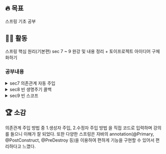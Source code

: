 ## 🔥 목표 
  스프링 기초 공부
## 👩‍💻 활동
  스프링 핵심 원리(기본편) sec 7 ~ 9 완강 및 내용 정리 + 토이프로젝트 아이디어 구체화하기
  
  ### 공부내용
  <details>
  <summary>sec7 의존관계 자동 주입</summary>


### 다양한 의존관계 주입 방법

1. **생성자 주입**
    - 생성자를 통해서 의존 관계를 주입 받는 방법
    - 생성자 호출시점에 딱 1번만 호출되는 것이 보장
    - **불변, 필수 의존관계**에 사용
    
    ```java
    @Component
    public class OrderServiceImpl implements OrderService {
    
    		private final MemberRepository memberRepository;
    		private final DiscountPolicy discountPolicy;
    
    		@Autowired
        public OrderServiceImpl(MemberRepository memberRepository, DiscountPolicy discountPolicy) {
    				this.memberRepository = memberRepository;
            this.discountPolicy = discountPolicy;
        }
    }
    ```
    
    <aside>
    💡 생성자가 **딱 1개**만 있으면 `@Autowired`를 생략해도 자동 주입 됨 (스프링 빈에만 해당)
    
    ```java
    @Component
    public class OrderServiceImpl implements OrderService {
    
    		private final MemberRepository memberRepository;
        private final DiscountPolicy discountPolicy;
        
    		public OrderServiceImpl(MemberRepository memberRepository, DiscountPolicy discountPolicy) {
            this.memberRepository = memberRepository;
            this.discountPolicy = discountPolicy;
       }
    }
    ```
    
    </aside>
    
	
	
2. **수정자 주입(setter 주입)**
    - **setter**라 불리는 필드의 값을 변경하는 수정자 메서드를 통해서 의존관계를 주입하는 방법
    - **선택, 변경 가능성이 있는 의존관계**에 사용
    - 자바빈 프로퍼티 규약의 수정자 메서드 방식을 사용하는 방법
    
    ```java
    @Component
    public class OrderServiceImpl implements OrderService {
    
    		private final MemberRepository memberRepository;
        private final DiscountPolicy discountPolicy;
        
    		@Autowired
        public void setMemberRepository(MemberRepository memberRepository) {
            this.memberRepository = memberRepository;
        }
        
    		@Autowired
        public void setDiscountPolicy(DiscountPolicy discountPolicy) {
            this.discountPolicy = discountPolicy;
        }
    }
    ```
    
    <aside>
    💡 참고 : `@Autowired`의 기본 동작은 주입할 대상이 없으면 오류가 발생
    
    ➡️ 주입할 대상이 없어도 동작하게 하려면 `@Autowired(required = false)`로 지정하면 됨
    
    </aside>
    
    <aside>
    💡 참고: 자바빈 프로퍼티, 자바에서는 과거부터 필드의 값을 직접 변경하지 않고, **setXxx, getXxx 라는 메서드**를 통해서 값을 읽거나 수정하는 규칙 만듬 ⬅️ **자바빈 프로퍼티 규약**
    
    ```java
    class Data {
      private int age;
      
    	public void setAge(int age){ this.age = age; }
      
    	public int getAge(){ return age; } 
    }
    ```
    
    </aside>
    
	
	
3. **필드 주입**
    - 필드에 바로 주입하는 방법
    - 장점: 코드가 간결해서 많은 개발자들을 유혹
    - 단점: 외부에서 변경이 불가능해서 테스트 하기 힘듬
    - DI 프레임워크가 없으면 아무것도 할 수 없음
    - 스프링 설정을 목적으로 하는 `@Configuration` 같은 곳에서만 특별한 용도로 사용할 것
    
    ```java
    @Component
    public class OrderServiceImpl implements OrderService {
        @Autowired
        private MemberRepository memberRepository;
        
    		@Autowired
        private DiscountPolicy discountPolicy;
    }
    ```
    
    <aside>
    💡 참고: 순수한 자바 테스트 코드에는 당연히 `@Autowired`가 동작하지 않음
    `@SpringBootTest`처럼 스프링 컨테이너를 테스트에 통합한 경우에만 가능
    
    </aside>


    <aside>
    💡 참고: `@Bean`에서 파라미터에 의존관계는 자동 주입됨
    수동 등록시 자동 등록된 빈의 의존관계가 필요할 때 문제를 해결할 수 있다.
    
    ```java
    @Bean
    OrderService orderService(MemberRepository memberRepoisitory, DiscountPolicy discountPolicy) {
        new OrderServiceImpl(memberRepository, discountPolicy)
    }
    ```
    
    </aside>
    
	
	
4. **일반 메서드 주입**
    - 일반 메서드를 통해서 주입하는 방법
    - 한번에 여러 필드를 주입 받을 수 있음
    - 일반적으로 잘 사용하지 않음
    
    ```java
    @Component
    public class OrderServiceImpl implements OrderService {
        private MemberRepository memberRepository;
        private DiscountPolicy discountPolicy;
    		
    		@Autowired
        public void init(MemberRepository memberRepository, DiscountPolicy discountPolicy) {
            this.memberRepository = memberRepository;
            this.discountPolicy = discountPolicy;
        }
    }
    ```
    

<aside>
💡 참고: 의존관계 자동 주입은 스프링 컨테이너가 관리하는 스프링 빈이어야 동작함 
스프링 빈이 아닌 Member 같은 클래스에서 `@Autowired` 코드를 적용해도 아무 기능도 동작하지 않음

</aside>



### 옵션 처리

- 주입할 스프링 빈이 없어도 동작해야 할 때가 있음
- `@Autowired`만 사용하면 **required 옵션의 기본값 = true** 로 되어 있음 ➡️ 자동 주입 대상이 없으면 오류 발생

- 자동 주입 대상을 옵션으로 처리하는 방법
    - `@Autowired(required=false)` : 자동 주입할 대상이 없으면 수정자 메서드 자체가 호출 안됨
        
        ```java
        @Autowired(required = false)
        public void setNoBean1(Member member) {
            System.out.println("setNoBean1 = " + member); //호출 안됨
        		//meber는 스프링 빈이 아님
        }
        ```
        
    - `org.springframework.lang.@Nullable` : 자동 주입할 대상이 없으면 **null**이 입력됨
        
        ```java
        @Autowired
        public void setNoBean2(@Nullable Member member) {
            System.out.println("setNoBean2 = " + member); //null 호출
        }
        ```
        
    - `Optional<>` : 자동 주입할 대상이 없으면 **Optional.empty**가 입력됨
        
        ```java
        @Autowired(required = false)
        public void setNoBean3(Optional<Member> member) {
            System.out.println("setNoBean3 = " + member); //Optional.empty 호출
        }
        ```
        



### 생성자 주입 선택

과거 : **수정자 주입**과 **필드 주입** 많이 사용

최근 : 스프링을 포함한 DI 프레임워크 대부분이 **생성자 주입** 권장

- 이유
    1. **불변**
        
        대부분의 의존관계 주입은 한번 일어나면 ➡️ 애플리케이션 종료시점까지 의존관계를 변경할 일 없음
        
        대부분의 의존관계는 애플리케이션 종료 전까지 불변해야 함
        
        - **수정자 주입** 사용 시
            - **setXxx 메서드**를 **public**으로 열어두어야 함
            - 누군가 실수로 변경할 수 도 있음 + 변경하면 안되는 메서드를 열어두는 것 = 좋은 설계 방법 X
        - **생성자 주입** 사용 시
            - 객체를 생성할 때 딱 1번만 호출되므로 이후에 호출되는 일 없음 ➡️ 불변하게 설계 가능
    2. **누락**
        
        생성자 주입을 사용하면 주입 데이터를 누락 시 **컴파일 오류** 발생 + IDE에서 바로 어떤 값을 필수로 주입해야 하는지 알 수 있음
        
    3. **final 키워드**
        
        생성자 주입을 사용하면 필드에 **final 키워드** 사용 가능 ➡️ 생성자에서 혹시라도 값이 설정되지 않는 오류를 **컴파일 시점**에 막아줌 (컴파일 오류 - 세상에서 가장 빠르고, 좋은 오류)
        
        <aside>
        💡 참고: **수정자 주입을 포함한 나머지 주입 방식**은 모두 생성자 이후에 호출되므로, 필드에 final 키워드 사용 불가
        
        오직 **생성자 주입** 방식만 final 키워드 사용 가능
        
        </aside>
        


**<정리>**

- **생성자 주입 방식** : 프레임워크에 의존하지 않고, 순수한 자바 언어의 특징을 잘 살리는 방법
- 기본으로 생성자 주입을 사용 + 필수 값이 아닌 경우에는 수정자 주입 방식을 옵션으로 부여
(생성자 주입 & 수정자 주입 동시에 사용 가능)
- 항상 **생성자 주입** 선택 + 옵션이 필요하면 **수정자 주입** 선택할 것 !



### 롬복과 최신 트랜드

개발을 하면, 대부분이 불변임 → 필드에 **final** 키워드 사용

**롬복 라이브러리**가 제공하는 `@RequiredArgsConstructor` 기능을 사용하면 **final**이 붙은 필드를 모아서
생성자를 자동으로 만들어줌

(롬복이 자바의 **애노테이션 프로세서**라는 기능을 이용해서 **컴파일 시점**에 생성자 코드를 자동으로 생성해줌)
	


<적용 전>
```java
@Component
public class OrderServiceImpl implements OrderService {
  private final MemberRepository memberRepository;
  private final DiscountPolicy discountPolicy;
  
	@Autowired
	public OrderServiceImpl(MemberRepository memberRepository, DiscountPolicy discountPolicy) {
      this.memberRepository = memberRepository;
      this.discountPolicy = discountPolicy;
  }
}
```

<적용 후>
```java
@Component
@RequiredArgsConstructor
public class OrderServiceImpl implements OrderService {
	private final MemberRepository memberRepository;
  private final DiscountPolicy discountPolicy;
}
```


- **롬복 라이브러리 적용 방법**
    
    : **build.gradle**에 라이브러리 및 환경 추가
    
    (or 초기세팅시 [https://start.spring.io/](https://start.spring.io/) 에서 ADD DEPENDENCIES 이용)
    
    ```java
    plugins {
          id 'org.springframework.boot' version '2.3.2.RELEASE'
          id 'io.spring.dependency-management' version '1.0.9.RELEASE'
          id 'java'
    }
      
    group = 'hello'
    version = '0.0.1-SNAPSHOT'
    sourceCompatibility = '11'
    
    //lombok 설정 추가 시작 
    configurations {
    		compileOnly {
    				extendsFrom annotationProcessor
    			} 
    }
    //lombok 설정 추가 끝
    
    repositories {
    	mavenCentral()
    }
    
    dependencies {
        implementation 'org.springframework.boot:spring-boot-starter'
    
    		//lombok 라이브러리 추가 시작
    		compileOnly 'org.projectlombok:lombok' 
    		annotationProcessor 'org.projectlombok:lombok'
    		testCompileOnly 'org.projectlombok:lombok' 
    		testAnnotationProcessor 'org.projectlombok:lombok' 
    		//lombok 라이브러리 추가 끝
    
        testImplementation('org.springframework.boot:spring-boot-starter-test') {
            exclude group: 'org.junit.vintage', module: 'junit-vintage-engine'
    		} 
    }
    
    test {
        useJUnitPlatform()
    }
    ```
    
    1. Preferences ➡️ plugin ➡️ **lombok** 검색 설치 실행
        
        ( IntelliJ 2020.03 ~ 버전에서는 기본Plugin으로 Lombok 설치됨 )
        
    2. Preferences  ➡️ Annotation Processors 검색  ➡️ Enable annotation processing 체크 (재시작)
    3. 임의의 테스트 클래스를 만들고 @Getter, @Setter 확인
    


### 조회 대상 빈이 2개이상일 때 오류 해결

- `@Autowired`는 **타입(Type)**으로 조회함
    
    ```java
      @Autowired
      private DiscountPolicy discountPolicy
    ```
    
    ➡️ 다음 코드와 유사하게 동작 (실제로는 더 많은 기능을 제공)
    
    `ac.getBean(DiscountPolicy.class)`
    
- 타입으로 조회하면 선택된 빈이 2개 이상일 때 오류 발생
    
    ex) `DiscountPolicy`의 하위 타입인 `FixDiscountPolicy`, `RateDiscountPolicy` 둘다 스프링 빈으로 선언
    
    ```java
    @Component
      public class FixDiscountPolicy implements DiscountPolicy {}
    ```
    
    ```java
    @Component
      public class RateDiscountPolicy implements DiscountPolicy {}
    ```
    
    의존관계 자동 주입 실행하면 → NoUniqueBeanDefinitionException 오류 발생
    


**해결 방법**

1. **@Autowired 필드 명 매칭**
    - `@Autowired` : 타입 매칭 시도 (이때 여러 빈이 있으면 필드 이름, 파라미터 이름으로 빈 이름을 추가 매칭)
    - **필드 명 매칭** :  먼저 타입 매칭을 시도 ➡️ 결과에 여러 빈이 있을 때 추가로 동작하는 기능
    - **@Autowired 매칭 정리**
        1. 타입 매칭
        2. 타입 매칭의 결과가 2개 이상일 때 : 필드 명, 파라미터 명으로 빈 이름 매칭
	
	
2. **@Qualifier ➡️ @Qualifier끼리 매칭 ➡️ 빈 이름 매칭**
    - `@Qualifier` : 추가 구분자를 붙여주는 방법 (주입 시 추가적인 방법을 제공하는 것이지, 빈 이름을 변경하는 것이 아님)
    - 빈 등록시 `@Qualifier`를 붙여줌 + 등록한 이름 적음
        
        ```java
        @Component
        @Qualifier("mainDiscountPolicy")
        public class FixDiscountPolicy implements DiscountPolicy {}
        ```
        
	
	
3. **@Primary 사용**
    - `@Primary` : 우선순위를 정하는 방법
    - `@Autowired`시에 여러 빈이 매칭 된 경우 ➡️ `@Primary`가 우선권 가짐
        
        ```java
        @Component
        @Primary
        public class RateDiscountPolicy implements DiscountPolicy {}
        
        @Component
        public class FixDiscountPolicy implements DiscountPolicy {}
        ```
        

- **@Primary, @Qualifier 활용**
    
    (1) 코드에서 자주 사용하는 **메인 데이터베이스의 커넥션을 획득하는 스프링 빈**
    
    (2) 코드에서 특별한 기능으로 가끔 사용하는 **서브 데이터베이스의 커넥션을 획득하는 스프링 빈**
    
    이 있다고 가정
    
    ➡️ **메인 데이터베이스의 커넥션을 획득하는 스프링 빈**은 `@Primary`를 적용해서, 조회하는 곳에서 `@Qualifier` 지정 없이 편리하게 조회
    
    ➡️ **서브 데이터베이스 커넥션 빈**을 획득할 때는 `@Qualifier`를 지정해서, 명시적으로 획득 하는 방식으로 사용하면 코드를 깔끔하게 유지 가능 
    
- **우선순위**
    - `@Primary`: 기본값 처럼 동작하는 것
    - `@Qualifier`: 매우 상세하게 동작
    - 우선순위 = 스프링은 자동 < 수동이, 넒은 범위의 선택권 < 좁은 범위의 선택권
        
        ➡️ `@Qualifier`가 우선권 높음
        


### List, Map

조회한 빈 모두 필요할 때 사용

```java
private final Map<String, DiscountPolicy> policyMap;
private final List<DiscountPolicy> policies
```

- `Map<String, DiscountPolicy>` : map의 키 = 스프링 빈의 이름 ➡️ 그 값으로 DiscountPolicy 타입으로 조회한 모든 스프링 빈을 담음
- `List<DiscountPolicy>` : DiscountPolicy 타입으로 조회한 모든 스프링 빈을 담음.
    - 만약 해당하는 타입의 스프링 빈이 없으면, 빈 컬렉션이나 Map을 주입

<**스프링 컨테이너를 생성하면서 스프링 빈 등록하기>**
`new AnnotationConfigApplicationContext(AutoAppConfig.class,DiscountService.class);`

- 스프링 컨테이너는 생성자에 클래스 정보를 받음
- 여기에 클래스 정보를 넘기면 해당 클래스가 스프링 빈으로 자동 등록
  </details>
  
  <details>
  <summary>sec8 빈 생명주기 콜백</summary>

### **빈 생명주기 콜백 시작**

- **객체의 초기화와 종료 작업** : 애플리케이션 시작 시점에 필요한 연결을 미리 해두고, 애플리케이션 종료 시점에 연결을 모두 종료하는 작업을 진행하기 위해 필요 (like 데이터베이스 커넥션 풀이나, 네트워크 소켓)
- 간단하게 외부 네트워크에 미리 연결하는 객체를 하나 생성한다고 가정 (실제로 네트워크에 연결하는 것 X, 단순히 문자만 출력 O )

```java
public class NetworkClient {
		private String url;
		
		public NetworkClient() { 
				System.out.println("생성자 호출, url = " + url);
				connect();
				call("초기화 연결 메시지");
		}
		public void setUrl(String url) {
        this.url = url;
		}
	
		//서비스 시작시 호출
		public void connect() {
		    System.out.println("connect: " + url);
    }
    public void call(String message) {
        System.out.println("call: " + url + " message = " + message);
		}
		//서비스 종료시 호출
		public void disconnect() {
        System.out.println("close: " + url);
    }
}
```

- `NetworkClient`는 애플리케이션 시작 시점에 `connect()` 호출 ➡️ 연결 맺음 / 애플리케이션 종료지점에 `disConnect()` 호출 ➡️ 연결 끊음

```java
public class BeanLifeCycleTest {
    @Test
		public void lifeCycleTest() {
		    ConfigurableApplicationContext ac = new
				AnnotationConfigApplicationContext(LifeCycleConfig.class);
				NetworkClient client = ac.getBean(NetworkClient.class);

			  ac.close(); //스프링 컨테이너를 종료, ConfigurableApplicationContext 필요 
		}
	  
		@Configuration
    static class LifeCycleConfig {
		    @Bean
        public NetworkClient networkClient() {
		        NetworkClient networkClient = new NetworkClient();
            networkClient.setUrl("http://hello-spring.dev");
            return networkClient;
				} 
		}
}

/* 결과 :
	생성자 호출, url = null
	connect: null
	call: null message = 초기화 연결 메시지
*/
```

- 객체를 생성하는 단계에 url이 없음
- 객체를 생성한 다음에 외부에서 수정자 주입을 통해서 `setUrl()`이 호출되어야 url이 존재하게 됨



<**스프링 빈의 이벤트 라이프사이클>**

**스프링 컨테이너 생성** ➡️ **스프링 빈 생성** ➡️ **의존관계 주입** ➡️ **초기화 콜백** ➡️ **사용** ➡️ **소멸 전 콜백** ➡️ **스프링 종료**

- 객체 생성 & 의존관계 주입 모두 완료 ➡️ 필요한 데이터를 사용할 준비 완료됨
- 초기화 작업은 의존관계 주입이 모두 완료된 후 호출해야 함
    - **초기화 콜백**: 빈이 생성되고, 빈의 의존관계 주입이 완료된 후 호출
- 의존관계 주입이 모두 완료된 시점을 알 수 있는 방법
    - **스프링은 의존관계 주입이 완료되면 스프링 빈에게 콜백 메서드를 통해서 초기화 시점을 알려주는 다양한 기능 제공함**
    - **스프링은 스프링 컨테이너가 종료되기 직전에 소멸 콜백**을 줌
    
    ➡️ 따라서 안전하게 종료 작업을 진행 가능
    
    - **소멸 전 콜백**: 빈이 소멸되기 직전에 호출


<aside>
💡 객체의 생성과 초기화를 분리하자 !

- 생성자 - 필수 정보(파라미터)를 받고, 메모리를 할당해서 객체를 생성하는 책임을 가짐
- 초기화 - 위처럼 생성된 값들을 활용해서 외부 커넥션을 연결하는 등 무거운 동작 수행

➡️ 생성자 안에서 무거운 초기화 작업을 함께 하는 것 **<** 객체를 생성하는 부분과 초기화하는 부분을 명확하게 나누는 것이 유지보수 관점에서 좋음

</aside>



<**스프링의 빈 생명주기 콜백을 지원 방법 3가지>**

1. 인터페이스(InitializingBean, DisposableBean)
2. 설정 정보에 초기화 메서드, 종료 메서드 지정
3. `@PostConstruct`, `@PreDestroy` 애노테이션 지원

### **인터페이스 InitializingBean, DisposableBean**

```java
public class NetworkClient implements InitializingBean, DisposableBean {
		private String url;
    
		public NetworkClient() {
				System.out.println("생성자 호출, url = " + url); 
		}
    public void setUrl(String url) {
			  this.url = url;
		}
		//서비스 시작시 호출
		public void connect() {
        System.out.println("connect: " + url);
    }
    public void call(String message) {
        System.out.println("call: " + url + " message = " + message);
		}
		//서비스 종료시 호출
		public void disConnect() {
        System.out.println("close + " + url);
    }

    @Override
    public void afterPropertiesSet() throws Exception {
				connect();
				call("초기화 연결 메시지");
		}

    @Override
    public void destroy() throws Exception {
        disConnect();
    }
```

- **InitializingBean**은 `afterPropertiesSet()`메서드로 **초기화 지원**
- **DisposableBean**은 `destroy()`메서드로 **소멸 지원**


<**초기화, 소멸 인터페이스 단점>**

- 스프링 전용 인터페이스임 ➡️ 해당 코드가 스프링 전용 인터페이스에 의존
- 초기화, 소멸 메서드의 이름 변경 불가
- 내가 코드를 고칠 수 없는 외부 라이브러리에 적용 불가

<aside>
💡 인터페이스를 사용하는 초기화, 종료 방법 - 스프링 초창기에 나온 방법들

지금은 다음의 더 나은 방법들이 있어서 거의 사용 X !

</aside>


### **빈 등록 초기화, 소멸 메서드 지정**

설정 정보에 `@Bean(initMethod = "init", destroyMethod = "close")`처럼 초기화, 소멸 메서드 지정 가능

```java
@Configuration
  static class LifeCycleConfig {
      @Bean(initMethod = "init", destroyMethod = "close")
      public NetworkClient networkClient() {
          NetworkClient networkClient = new NetworkClient();
          networkClient.setUrl("http://hello-spring.dev");
          return networkClient;
} }
```

<**설정 정보 사용 특징>**

- 메서드 이름을 자유롭게 설정 가능
- 스프링 빈이 스프링 코드에 의존 X
- 코드가 아니라 설정 정보를 사용함 ➡️ 코드를 고칠 수 없는 외부 라이브러리에도 초기화, 종료
메서드 적용 가능



### **@PostConstruct, @PreDestroy**

```java
@PostConstruct
public void init() {
		System.out.println("NetworkClient.init"); connect();
		call("초기화 연결 메시지");
}

@PreDestroy
public void close() {
    System.out.println("NetworkClient.close");
    disConnect();
}
```

<**@PostConstruct, @PreDestroy 애노테이션 특징>**

- 최신 스프링에서 가장 권장하는 방법
- 애노테이션 하나만 붙이면 되므로 매우 편리함
- 스프링에 종속적인 기술이 아니라 JSR-250라는 자바 표준 이용 ➡️ 스프링이 아닌 다른 컨테이너에서도 동작함
- 단점 : 외부 라이브러리에는 적용 불가
    - 외부 라이브러리를 초기화, 종료 해야 하면 `@Bean`의 기능 사용해야 함
  </details>
  
  <details>
  <summary>sec9 빈 스코프</summary>
### 빈 스코프

- 스프링 빈 : 스프링 컨테이너의 시작과 함께 생성됨 + 스프링 컨테이너가 종료될 때 까지 유지됨
    
    (스프링 빈이 기본적으로 싱글톤 스코프로 생성되기 때문)
    
- **스코프** :  빈이 존재할 수 있는 범위

<**스프링이 지원하는 다양한 스코프>**

- **싱글톤**: 기본 스코프, 스프링 컨테이너의 시작 ~ 종료까지 유지되는 가장 넓은 범위의 스코프
- **프로토타입**: 스프링 컨테이너는 프로토타입 빈의 생성과 의존관계 주입까지만 관여하고 더는 관리하지 않는
매우 짧은 범위의 스코프
- **웹 관련 스코프**
    1. **request** : 웹 요청이 들어오고 나갈때까지 유지되는 스코프
    2. **session** : 웹 세션이 생성되고 종료될 때까지 유지되는 스코프
    3. **application** : 웹의 서블릿 컨텍스트와 같은 범위로 유지되는 스코프

**<빈 스코프 지정>**

```java
@Scope("prototype")
@Component
public class HelloBean {}
```

```java
@Scope("prototype")
@Bean
PrototypeBean HelloBean() {
		return new HelloBean();
}
```

	
### 프로토타입 스코프

- **싱글톤 스코프**의 빈을 조회하면 스프링 컨테이너는 항상 같은 인스턴스의 스프링 빈을 반환함
    
    ![9-1](https://user-images.githubusercontent.com/96513157/218309942-c3692128-7c5a-4230-a215-498c67c57932.png)
    
- **프로토타입 스코프**를 스프링 컨테이너에 조회하면 스프링 컨테이너는 항상 새로운 인스턴스를 생성해서 반환함
    1. **클라이언트** - 싱글톤 스코프의 빈을 스프링 컨테이너에 요청
        
        ![9-2](https://user-images.githubusercontent.com/96513157/218309948-1f46e0f5-46ef-4cb3-ad22-ab20a837b459.png)
        
    2. **스프링 컨테이너** - 본인이 관리하는 스프링 빈을 반환
        
        ![9-3](https://user-images.githubusercontent.com/96513157/218309949-c57c5373-340c-46ee-b1b9-2ecbfe4f72f9.png)
        
    3. 이후, 스프링 컨테이너에 같은 요청이 와도 같은 객체 인스턴스의 스프링 빈을 반환
    
	
    <aside>
    💡 *스프링 컨테이너*는 프로토타입 빈을 생성하고, 의존관계 주입, 초기화까지만 처리
    
    ➡️ 클라이언트에 빈을 반환하고, 이후 스프링 컨테이너는 생성된 프로토타입 빈 관리X
    
    **프로토타입 빈을 관리할 책임** ← 프로토타입 빈을 받은 클라이언트에 있음
    
    ➡️ 종료 메서드가 호출 X
    
    </aside>
    


	
### 웹 스코프

- 특징
    - 웹 환경에서만 동작
    - 스프링이 해당 스코프의 종료시점까지 관리 (따라서 종료 메서드가 호출됨)
- 종류
    1. **request :** HTTP 요청 하나가 들어오고 나갈 때 까지 유지되는 스코프, 각각의 HTTP 요청마다 별도의 빈 인스턴스가 생성 & 관리됨
    2. **session :** HTTP Session과 동일한 생명주기를 가지는 스코프
    3. **application :** 서블릿 컨텍스트(`ServletContext`)와 동일한 생명주기를 가지는 스코프
    4. **websocket :** 웹 소켓과 동일한 생명주기를 가지는 스코프
	  
  </details>
  
## 🏆 소감 

의존관계 주입 방법 중 1.생성자 주입, 2.수정자 주입 방법 을 직접 코드로 입력하며 강의를 들으니 이해가 잘 되었다. 또한 다양한 스프링은 자바의 annotation(@Primary, @PostConstruct, @PreDestroy 등)을 이용하여 편하게 기능을 구현할 수 있어서 편리하다고 느꼈다.
